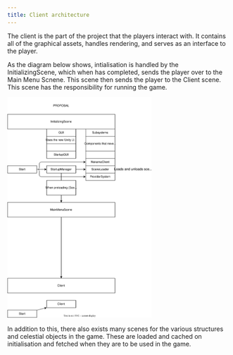 ```yaml
---
title: Client architecture
---
```


The client is the part of the project that the players interact with. It contains all of the graphical assets, handles rendering, and serves as an interface to the player.

As the diagram below shows, intialisation is handled by the InitializingScene, which when has completed, sends the player over to the Main Menu Scnene. This scene then sends the player to the Client scene. This scene has the responsibility for running the game.

<img src="res/ClientArchitecture.drawio.svg" alt="A diagram of the OpenHellion client architecture." height="500"/>

In addition to this, there also exists many scenes for the various structures and celestial objects in the game. These are loaded and cached on initialisation and fetched when they are to be used in the game.
